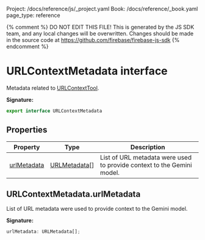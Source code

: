 Project: /docs/reference/js/_project.yaml
Book: /docs/reference/_book.yaml
page_type: reference

{% comment %}
DO NOT EDIT THIS FILE!
This is generated by the JS SDK team, and any local changes will be
overwritten. Changes should be made in the source code at
https://github.com/firebase/firebase-js-sdk
{% endcomment %}

# URLContextMetadata interface
Metadata related to [URLContextTool](./ai.urlcontexttool.md#urlcontexttool_interface)<!-- -->.

<b>Signature:</b>

```typescript
export interface URLContextMetadata 
```

## Properties

|  Property | Type | Description |
|  --- | --- | --- |
|  [urlMetadata](./ai.urlcontextmetadata.md#urlcontextmetadataurlmetadata) | [URLMetadata](./ai.urlmetadata.md#urlmetadata_interface)<!-- -->\[\] | List of URL metadata were used to provide context to the Gemini model. |

## URLContextMetadata.urlMetadata

List of URL metadata were used to provide context to the Gemini model.

<b>Signature:</b>

```typescript
urlMetadata: URLMetadata[];
```
